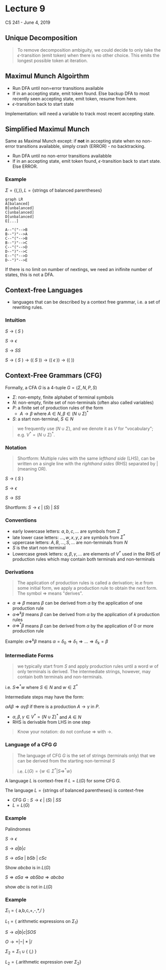 # Lecture 9

CS 241 - June 4, 2019

## Unique Decomposition

>To remove decomposition ambiguity, we could decide to only take the $\epsilon$-transition (emit token) when there is no other choice. This emits the longest possible token at iteration.

## Maximul Munch Algoirthm

- Run DFA until non=error transitions available
- If in an accepting state, emit token found. Else backup DFA to most recently seen accepting state, emit token, resume from here.
- $\epsilon$-transition back to start state

Implementation: will need a variable to track most recent accepting state.

## Simplified Maximul Munch

Same as Maximal Munch except: if **not** in accepting state when no non-error transitions availabble, simply crash (ERROR) - no backtracking.

- Run DFA until no non-error transitions availabble
- If in an accepting state, emit token found, $\epsilon$-transition back to start state. Else ERROR.

### Example

$\Sigma=\{\text{(,)}\}, L=\{\text{strings of balanced parentheses}\}$

```mermaid
graph LR
A[balanced]
B[unbalanced]
C[unbalanced]
D[unbalanced]
E[...]

A--"("-->B
B--")"-->A
C--"("-->B
B--")"-->C
C--"("-->D
D--")"-->C
E--"("-->D
D--")"-->E
```

If there is no limit on number of nextings, we need an inifinite number of states, this is not a DFA.

## Context-free Languages

- languages that can be described by a context free grammar, i.e. a set of rewriting rules.

### Intuition

$S \rightarrow (\ S\ )$

$S \rightarrow \epsilon$

$S \rightarrow SS$

$S \rightarrow (\ S\ ) \rightarrow ((\ S\ )) \rightarrow ((\ \epsilon\ )) \rightarrow ((\ ))$

## Context-Free Grammars (CFG)

Formally, a CFA $G$ is a 4-tuple $G = (\Sigma, N, P, S)$

- $\Sigma$: non-empty, finite alphabet of terminal symbols
- $N$: non-empty, finite set of non-terminals (often also called variables)
- $P$: a finite set of production rules of the form
  - $A \rightarrow \beta \text{ where } A \in N, \beta \in (N \cup \Sigma)^*$
- $S$: a start non-terminal, $S \in N$

> we frequently use $(N \cup \Sigma)$, and we denote it as $V$ for "vocabulary"; e.g. $V^* = (N \cup \Sigma)^*$.

### Notation

> Shortform: Multiple rules with the same *lefthand side* (LHS), can be written on a single line with the *righthand sides* (RHS) separated by | (meaning OR).

$S \rightarrow (\ S\ )$

$S \rightarrow \epsilon$

$S \rightarrow SS$

Shortform: $S \rightarrow \epsilon\ |\ (S)\ |\ SS$

### Conventions

- early lowercase letters: $a,b,c,…$ are symbols from $\Sigma$
- late lower case letters: $…,w,x,y,z$ are symbols from $\Sigma^*$
- uppercase letters: $A,B,…,S,…$ are non-terminals from $N$
- $S$ is the start non-terminal
- Lowercase greek letters: $\alpha, \beta, \gamma,…$ are elements of $V^*$ used in the RHS of production rules which may contain both terminals and non-terminals

### Derivations

> The application of production rules is called a derivation; ie.e from some initial form, we apply a production rule to obtain the next form. The symbol $\Rightarrow$ means "derives".

- $\alpha \Rightarrow \beta$ means $\beta$ can be derived from $\alpha$ by the application of one production rule
- $\alpha \Rightarrow^k \beta$ means $\beta$ can be derived from $\alpha$ by the application of $k$ production rules
- $\alpha \Rightarrow^* \beta$ means $\beta$ can be derived from $\alpha$ by the application of 0 or more production rule

Example: $\alpha \Rightarrow^k \beta$ means $\alpha = \delta_0 \Rightarrow \delta_1 \Rightarrow … \Rightarrow \delta_k = \beta$

### Intermediate Forms

> we typically start from $S$ and apply production rules until a word $w$ of only terminals is derived. The intermediate strings, however, may contain both terminals and non-terminals.

i.e. $S \Rightarrow^* w$ where $S \in N$ and $w \in \Sigma^*$

Intermediate steps may have the form:

$\alpha A \beta \Rightarrow \alpha \gamma \beta$ if there is a production $A \rightarrow \gamma$ in $P$.

- $\alpha, \beta, \gamma \in V^* = (N \cup \Sigma)^*$ and $A \in N$
- RHS is derivable from LHS in one step

> Know your notation: do not confuse $\Rightarrow$ with $\rightarrow$.

### Language of a CFG $G$

> The language of CFG $G$ is the set of strings (terminals only) that we can be derived from the starting non-terminal $S$
>
> i.e. $L(G) = \{w \in \Sigma^* | S \Rightarrow^* w\}$

A language *L* is context-free if $L = L(G)$ for some CFG $G$.

The language $L = \{\text{strings of balanced parentheses}\}$ is context-free

- CFG $G: S \rightarrow \epsilon\ |\ (S)\ |\ SS$
- $L = L(G)$

### Example

Palindromes

$S \rightarrow \epsilon$

$S \rightarrow a|b|c$

$S \rightarrow aSa\ |\ bSb\ |\ cSc$

Show $abcba$ is in $L(G)$

$S \Rightarrow aSa \Rightarrow abSba \Rightarrow abcba$

show $abc$ is not in $L(G)$

### Example

$\Sigma_1 = \{\text{ a,b,c,+,-,*,/ }\}$

$L_1 = \{\text{ arithmetic expressions on } \Sigma_1\}$



$S \rightarrow a|b|c|SOS$

$O \rightarrow +|-|*|/$

$\Sigma_2 = \Sigma_1 \cup \{\text{ (,) }\}$

$L_2 = \{\text{.arithmetic expression over  } \Sigma_2\}$

